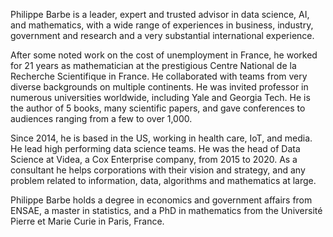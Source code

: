 Philippe Barbe is a leader, expert and trusted advisor in data science, AI, and mathematics, with a wide range of experiences in business, industry, government and research and a very substantial international experience.

After some noted work on the cost of unemployment in France, he worked for 21 years as mathematician at the prestigious Centre National de la Recherche Scientifique in France. He collaborated with teams from very diverse backgrounds on multiple continents. He was invited professor in numerous universities worldwide, including Yale and Georgia Tech. He is the author of 5 books, many scientific papers, and gave conferences to audiences ranging from a few to over 1,000.

Since 2014, he is based in the US, working in health care, IoT, and media. He lead high performing data science teams. He was the head of Data Science at Videa, a Cox Enterprise company, from 2015 to 2020. 
As a consultant he helps corporations with their vision and strategy, and any problem related to information, data, algorithms and mathematics at large.

Philippe Barbe holds a degree in economics and government affairs from ENSAE, a master in statistics, and a PhD in mathematics from the Université Pierre et Marie Curie in Paris, France.
